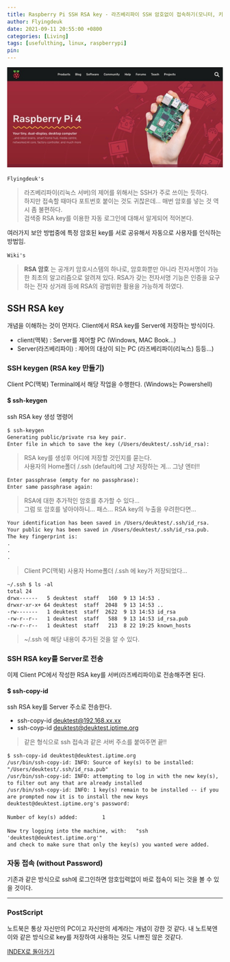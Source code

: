 ```yaml
---
title: Raspberry Pi SSH RSA key - 라즈베리파이 SSH 암호없이 접속하기(모니터, 키보드 없이)
author: Flyingdeuk
date: 2021-09-11 20:55:00 +0800
categories: [Living]
tags: [usefulthing, linux, raspberrypi]
pin:
---
```


![pi](/img/living/pi/pi.jpg)

`Flyingdeuk's`
> 라즈베리파이(리눅스 서버)의 제어를 위해서는 SSH가 주로 쓰이는 듯하다. <br>
하지만 접속할 때마다 포트번호 붙이는 것도 귀찮은데... 매번 암호를 넣는 것 역시 좀 불편하다. <br>
검색중 RSA key를 이용한 자동 로그인에 대해서 알게되어 적어본다.

여러가지 보안 방법중에 특정 암호된 key를 서로 공유해서 자동으로 사용자를 인식하는 방법임.

`Wiki's`
> **RSA 암호** 는 공개키 암호시스템의 하나로, 암호화뿐만 아니라 전자서명이 가능한 최초의 알고리즘으로 알려져 있다. RSA가 갖는 전자서명 기능은 인증을 요구하는 전자 상거래 등에 RSA의 광범위한 활용을 가능하게 하였다.

## SSH RSA key
개념을 이해하는 것이 먼저다. Client에서 RSA key를 Server에 저장하는 방식이다.
- client(맥북) : Server를 제어할 PC (Windows, MAC Book...)
- Server(라즈베리파이) : 제어의 대상이 되는 PC (라즈베리파이(리눅스) 등등...)

### SSH keygen (RSA key 만들기)
Client PC(맥북) Terminal에서 해당 작업을 수행한다. (Windows는 Powershell)

#### $ ssh-keygen
ssh RSA key 생성 명령어

```
$ ssh-keygen                                
Generating public/private rsa key pair.
Enter file in which to save the key (/Users/deuktest/.ssh/id_rsa):
```
>RSA key를 생성후 어디에 저장할 것인지를 묻는다. <br>
사용자의 Home폴더 /.ssh (default)에 그냥 저장하는 게... 그냥 엔터!!

```
Enter passphrase (empty for no passphrase):
Enter same passphrase again:
```
>RSA에 대한 추가적인 암호를 추가할 수 있다...<br>
그럼 또 암호를 넣아야하니... 패스... RSA key의 누출을 우려한다면...

```
Your identification has been saved in /Users/deuktest/.ssh/id_rsa.
Your public key has been saved in /Users/deuktest/.ssh/id_rsa.pub.
The key fingerprint is:
.
.
.
```
>Client PC(맥북) 사용자 Home폴더 /.ssh 에 key가 저장되었다...

```
~/.ssh $ ls -al                                    
total 24
drwx------   5 deuktest  staff   160  9 13 14:53 .
drwxr-xr-x+ 64 deuktest  staff  2048  9 13 14:53 ..
-rw-------   1 deuktest  staff  2622  9 13 14:53 id_rsa
-rw-r--r--   1 deuktest  staff   588  9 13 14:53 id_rsa.pub
-rw-r--r--   1 deuktest  staff   213  8 22 19:25 known_hosts
```
>~/.ssh 에 해당 내용이 추가된 것을 알 수 있다.


### SSH RSA key를 Server로 전송
이제 Client PC에서 작성한 RSA key를 서버(라즈베리파이)로 전송해주면 된다.

#### $ ssh-copy-id
ssh RSA key를 Server 주소로 전송한다.
- ssh-copy-id deuktest@192.168.xx.xx
- ssh-coyp-id  deuktest@deuktest.iptime.org
>같은 형식으로 ssh 접속과 같은 서버 주소를 붙여주면 끝!!

```
$ ssh-copy-id deuktest@deuktest.iptime.org
/usr/bin/ssh-copy-id: INFO: Source of key(s) to be installed: "/Users/deuktest/.ssh/id_rsa.pub"
/usr/bin/ssh-copy-id: INFO: attempting to log in with the new key(s), to filter out any that are already installed
/usr/bin/ssh-copy-id: INFO: 1 key(s) remain to be installed -- if you are prompted now it is to install the new keys
deuktest@deuktest.iptime.org's password:

Number of key(s) added:        1

Now try logging into the machine, with:   "ssh 'deuktest@deuktest.iptime.org'"
and check to make sure that only the key(s) you wanted were added.
```

### 자동 접속 (without Password)

기존과 같은 방식으로 ssh에 로그인하면 암호입력없이 바로 접속이 되는 것을 볼 수 있을 것이다.

-------

### PostScript
노트북은 통상 자신만의 PC이고 자신만의 세계라는 개념이 강한 것 같다. 내 노트북엔 이와 같은 방식으로 key를 저장하여 사용하는 것도 나쁘진 않은 것같다.


[INDEX로 돌아가기](/posts/RaspberryPi/)
